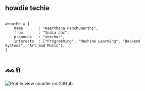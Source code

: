 <h2>howdie techie</h2> 
<code>
aboutMe = {
    name       : "Keerthana Panchumarthi",
    from       : "India 🇮🇳",
    pronouns   : "she/her",
    interests  : ["Programming", "Machine Learning", "Backend Systems", "Art and Music"],
}
</code>
<h1>ᨐฅ</h1
          
![Profile view counter on GitHub](https://komarev.com/ghpvc/?username=HelloKeerthana)
